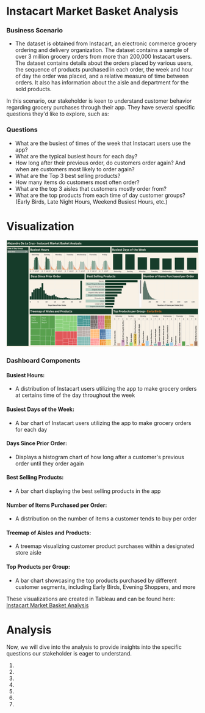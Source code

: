 # Instacart Market Basket Analysis

### Business Scenario

- The dataset is obtained from Instacart, an electronic commerce grocery ordering and delivery organization. The dataset contains a sample of over 3 million grocery orders from more than 200,000 Instacart users. The dataset contains details about the orders placed by various users, the sequence of products purchased in each order, the week and hour of day the order was placed, and a relative measure of time between orders. It also has information about the aisle and department for the sold products.

In this scenario, our stakeholder is keen to understand customer behavior regarding grocery purchases through their app. They have several specific questions they'd like to explore, such as:

### Questions
<ul>
  <li>What are the busiest of times of the week that Instacart users use the app?</li>
  <li>What are the typical busiest hours for each day?</li>
  <li>How long after their previous order, do customers order again? And when are customers most likely to order again?</li>
  <li>What are the Top 3 best selling products?</li>
  <li>How many items do customers most often order?</li>
  <li>What are the top 3 aisles that customers mostly order from?</li>
  <li>What are the top products from each time of day customer groups? (Early Birds, Late Night Hours, Weekend Busiest Hours, etc.)</li>
</ul>

# Visualization
<img src = "Instacart Dashboard.png"></img>

### Dashboard Components

#### Busiest Hours:
- A distribution of Instacart users utilizing the app to make grocery orders at certains time of the day throughout the week

#### Busiest Days of the Week:
- A bar chart of Instacart users utilizing the app to make grocery orders for each day

#### Days Since Prior Order:
- Displays a histogram chart of how long after a customer's previous order until they order again

#### Best Selling Products:
- A bar chart displaying the best selling products in the app

#### Number of Items Purchased per Order:
- A distribution on the number of items a customer tends to buy per order

#### Treemap of Aisles and Products:
- A treemap visualizing customer product purchases within a designated store aisle

#### Top Products per Group:
- A bar chart showcasing the top products purchased by different customer segments, including Early Birds, Evening Shoppers, and more


These visualizations are created in Tableau and can be found here: <a href = "https://public.tableau.com/app/profile/alejandro.de.la.cruz5286/viz/InstacartMarketBasketAnalysis_17122561477850/InstacartMarketBasketAnalysis" rel="unfollow">Instacart Market Basket Analysis</a>

# Analysis

Now, we will dive into the analysis to provide insights into the specific questions our stakeholder is eager to understand.

<ol>
  <li></li>
  <li></li>
  <li></li>
  <li></li>
  <li></li>
  <li></li>
  <li></li>
</ol>
